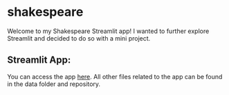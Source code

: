 # shakespeare
Welcome to my Shakespeare Streamlit app! I wanted to further explore Streamlit and decided to do so with a mini project.

## Streamlit App:
You can access the app [here](https://anatasiapham-shakespeare.streamlit.app/). All other files related to the app can be found in the data folder and repository.
